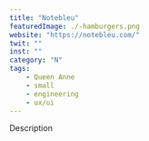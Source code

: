 ```yaml
---
title: "Notebleu"
featuredImage: ./-hamburgers.png
website: "https://notebleu.com/"
twit: ""
inst: ""
category: "N"
tags:
    - Queen Anne
    - small
    - engineering
    - ux/ui
---
```


Description
